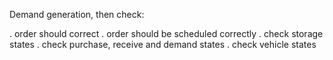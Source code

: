 Demand generation, then check:

. order should correct
. order should be scheduled correctly
. check storage states
. check purchase, receive and demand states
. check vehicle states